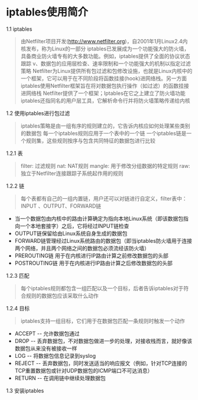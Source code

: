 # iptables使用简介

1.1 iptables
> 由Netfilter项目开发(http://www.netfilter.org)，自2001年1月Linux2.4内核发布，称为Linux的一部分
> iptables已发展成为一个功能强大的防火墙，具备商业防火墙专有的大多数功能。例如，iptables提供了全面的协议状态跟踪 v、数据包的应用层检查、速率限制和一个功能强大的机制以指定过滤策略
> Netfilter为Linux提供所有包过滤和包修改设施，也就是Linux内核中的一个框架，它可以用于在不同阶段将函数挂接(hook)进网络栈。另一方面iptables使用Netfilter框架旨在将对数据包执行操作（如过滤）的函数挂接进网络栈
    Netfilter提供了一个框架；Iptables在它之上建立了防火墙功能
> iptables还指同名的用户层工具，它解析命令行并将防火墙策略传递给内核

1.2 使用iptables进行包过滤
> iptables策略是由一组有序的规则建立的，它告诉内核应如何处理某些类别的数据包
> 每一个iptables规则应用于一个表中的一个链
> 一个iptables链是一个规则集，这些规则按序与包含共同特征的数据包进行比较


1.2.1 表
> filter: 过滤规则
> nat: NAT规则
> mangle: 用于修改分组数据的特定规则
> raw: 独立于Netfilter连接跟踪子系统起作用的规则

1.2.2 链
> 每个表都有自己的一组内置链，用户还可以对链进行自定义，filter表中：INPUT 、OUTPUT、FORWARD链

- 当一个数据包由内核中的路由计算确定为指向本地Linux系统（即该数据包指向一个本地套接字）之后，它将经过INPUT链检查
- OUTPUT链保留给由Linux系统自身生成的数据包
- FORWARD链管理经过Linux系统路由的数据包（即当iptables防火墙用于连接两个网络，并且两个网络之间的数据包必须流经该防火墙）
- PREROUTING链 用于在内核进行IP路由计算之前修改数据包的头部
- POSTROUTING链 用于在内核进行IP路由计算之后修改数据包的头部

1.2.3 匹配
> 每个iptables规则都包含一组匹配以及一个目标，后者告诉iptables对于符合规则的数据包应该采取什么动作

1.2.4 目标
> iptables支持一组目标，它们用于在数据包匹配一条规则时触发一个动作
- ACCEPT -- 允许数据包通过
- DROP -- 丢弃数据包，不对数据包做进一步的处理，对接收栈而言，就好像该数据包从来没有被接收一样
- LOG -- 将数据包信息记录到syslog
- REJECT -- 丢弃数据包，同时发送适当的响应报文（例如，针对TCP连接的TCP重置数据包或针对UDP数据包的ICMP端口不可达消息）
- RETURN -- 在调用链中继续处理数据包

1.3 安装iptables

